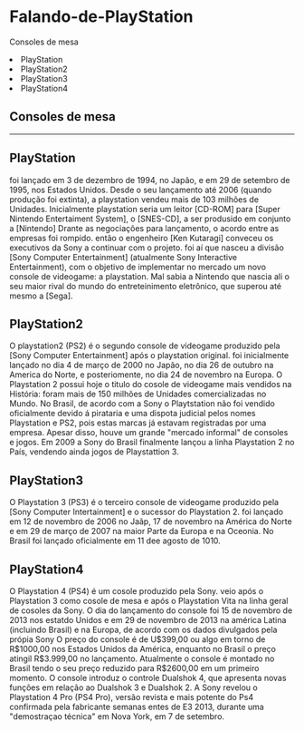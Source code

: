 # Falando-de-PlayStation
Consoles de mesa
<ul></ul>
   <li>PlayStation</li>
   <li>PlayStation2</li>
   <li>PlayStation3</li>
   <li>PlayStation4</li>
   
   <h2>Consoles de mesa</h2><hr>
   <h2>PlayStation</h2>
   <p>foi lançado em 3 de dezembro de 1994, no Japão, e em 29 de setembro de 1995, nos Estados Unidos. Desde o seu lançamento até 2006 (quando produção foi extinta), a playstation 
    vendeu mais de 103 milhões de Unidades. Inicialmente playstation seria um leitor [CD-ROM] para [Super Nintendo Entertaiment System], o [SNES-CD], a ser produsido em conjunto
    a [Nintendo] Drante as negociações para lançamento, o acordo entre as empresas foi rompido. então o engenheiro [Ken Kutaragi] conveceu os executivos da Sony a continuar com o projeto.
    foi aí que nasceu a divisão [Sony Computer Entertainment] (atualmente Sony Interactive Entertainment), com o objetivo de implementar no mercado um novo console de videogame: a playstation.
    Mal sabia a Nintendo que nascia ali o seu maior rival do mundo do entreteinimento eletrônico, que superou até mesmo a [Sega].
   </p<br><h2>PlayStation2</h2>
   <p>O playstation2 (PS2) é o segundo console de videogame produzido pela [Sony Computer Entertainment] após o playstation original. foi inicialmente lançado no dia 4 de março de 2000
    no Japão, no dia 26 de outubro na America do Norte, e posteriomente, no dia 24 de novembro na Europa. O Playstation 2 possui hoje o titulo do cosole de videogame mais vendidos na História:
    foram mais de 150 milhões de Unidades comercializadas no Mundo. No Brasil, de acordo com a Sony o Playtstation não foi vendido oficialmente devido á pirataria e uma dispota judicial pelos
    nomes Playstation e PS2, pois estas marcas já estavam registradas por uma empresa. Apesar disso, houve um grande "mercado informal" de consoles e jogos. Em 2009 a Sony do Brasil finalmente
    lançou a linha Playstation 2 no País, vendendo ainda jogos de Playstattion 3.
   </p><h2>PlayStation3</h2>
   <p>O Playstation 3 (PS3) é o terceiro console de videogame produzido pela [Sony Computer Intertainment] e o sucessor do Playstation 2. foi lançado em 12 de novembro de 2006 no Jaãp,
    17 de novembro na América do Norte e em 29 de março de 2007 na maior Parte da Europa e na Oceonia. No Brasil foi lançado oficialmente em 11 dee agosto de 1010.
   </p><h2>PlayStation4</h2>
   <p>O Playstation 4 (PS4) é um cosole produzido pela Sony. veio após o Playstation 3 como cosole de mesa e após o Playstation Vita na linha geral de cosoles da Sony. O dia do lançamento
    do console foi 15 de novembro de 2013 nos estatdo Unidos e em 29 de novembro de 2013 na américa Latina (incluindo Brasil) e na Europa, de acordo com os dados divulgados pela própia
    Sony O preço do console é de U$399,00 ou algo em torno de R$1000,00 nos Estados Unidos da América, enquanto no Brasil o preço atingil R$3.999,00 no lançamento. Atualmente o console
    é montado no Brasil tendo o seu preço reduzido para R$2600,00 em um primeiro momento. O console introduz o controle Dualshok 4, que apresenta novas funções em relação ao Dualshok 3
    e Dualshok 2. A Sony revelou o Playstation 4 Pro (PS4 Pro), versão revista e mais potente do Ps4 confirmada pela fabricante semanas entes de E3 2013, durante uma "demostraçao técnica"
    em Nova York, em 7 de setembro.
   </p>
